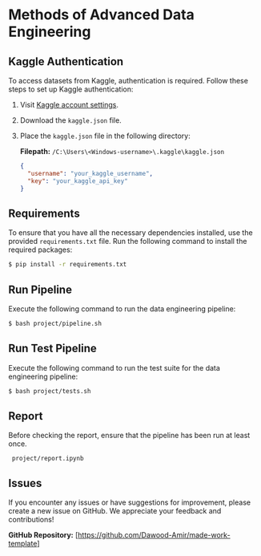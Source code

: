 # Methods of Advanced Data Engineering

## Kaggle Authentication

To access datasets from Kaggle, authentication is required. Follow these steps to set up Kaggle authentication:

1. Visit [Kaggle account settings](https://www.kaggle.com/settings).
2. Download the `kaggle.json` file.
3. Place the `kaggle.json` file in the following directory:

   **Filepath:** `/C:\Users\<Windows-username>\.kaggle\kaggle.json`

   ```json
   {
     "username": "your_kaggle_username",
     "key": "your_kaggle_api_key"
   }
   ```

## Requirements

To ensure that you have all the necessary dependencies installed, use the provided `requirements.txt` file. Run the following command to install the required packages:

```bash
$ pip install -r requirements.txt
```

## Run Pipeline

Execute the following command to run the data engineering pipeline:

```bash
$ bash project/pipeline.sh
```

## Run Test Pipeline

Execute the following command to run the test suite for the data engineering pipeline:

```bash
$ bash project/tests.sh
```

## Report

Before checking the report, ensure that the pipeline has been run at least once.

```
 project/report.ipynb
```

## Issues

If you encounter any issues or have suggestions for improvement, please create a new issue on GitHub. We appreciate your feedback and contributions!

**GitHub Repository:** [https://github.com/Dawood-Amir/made-work-template]

